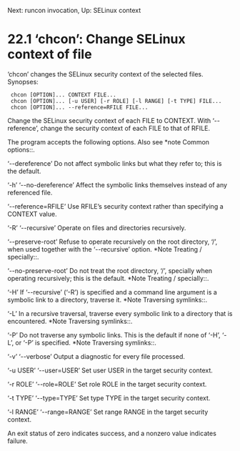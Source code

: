 Next: runcon invocation,  Up: SELinux context

22.1 ‘chcon’: Change SELinux context of file
============================================

‘chcon’ changes the SELinux security context of the selected files.
Synopses:

     chcon [OPTION]... CONTEXT FILE...
     chcon [OPTION]... [-u USER] [-r ROLE] [-l RANGE] [-t TYPE] FILE...
     chcon [OPTION]... --reference=RFILE FILE...

   Change the SELinux security context of each FILE to CONTEXT.  With
‘--reference’, change the security context of each FILE to that of
RFILE.

   The program accepts the following options.  Also see *note Common
options::.

‘--dereference’
     Do not affect symbolic links but what they refer to; this is the
     default.

‘-h’
‘--no-dereference’
     Affect the symbolic links themselves instead of any referenced
     file.

‘--reference=RFILE’
     Use RFILE’s security context rather than specifying a CONTEXT
     value.

‘-R’
‘--recursive’
     Operate on files and directories recursively.

‘--preserve-root’
     Refuse to operate recursively on the root directory, ‘/’, when used
     together with the ‘--recursive’ option.  *Note Treating /
     specially::.

‘--no-preserve-root’
     Do not treat the root directory, ‘/’, specially when operating
     recursively; this is the default.  *Note Treating / specially::.

‘-H’
     If ‘--recursive’ (‘-R’) is specified and a command line argument is
     a symbolic link to a directory, traverse it.  *Note Traversing
     symlinks::.

‘-L’
     In a recursive traversal, traverse every symbolic link to a
     directory that is encountered.  *Note Traversing symlinks::.

‘-P’
     Do not traverse any symbolic links.  This is the default if none of
     ‘-H’, ‘-L’, or ‘-P’ is specified.  *Note Traversing symlinks::.

‘-v’
‘--verbose’
     Output a diagnostic for every file processed.

‘-u USER’
‘--user=USER’
     Set user USER in the target security context.

‘-r ROLE’
‘--role=ROLE’
     Set role ROLE in the target security context.

‘-t TYPE’
‘--type=TYPE’
     Set type TYPE in the target security context.

‘-l RANGE’
‘--range=RANGE’
     Set range RANGE in the target security context.

   An exit status of zero indicates success, and a nonzero value
indicates failure.

